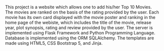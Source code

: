 This project is a website which allows one to add his/her Top 10 Movies. The movies are ranked on the basis of the rating provided by the user. Each movie has its own card displayed with the movie poster and ranking in the home page of the webiste, which includes the title of the movie, release year, plot synopsis, rating and review provided by the user. The server is implemented using Flask Framework and Python Programming Language. Database is implemented using the ORM SQLAlchemy. The templates are made using HTML5, CSS Bootstrap 5, and Jinja.
